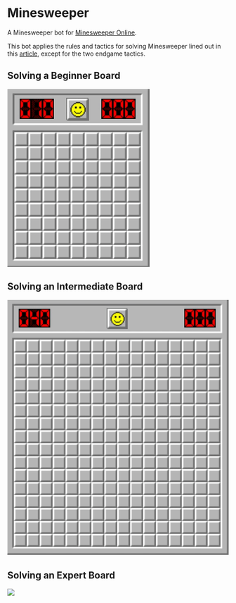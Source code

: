 # Minesweeper
A Minesweeper bot for [Minesweeper Online](http://minesweeperonline.com).

This bot applies the rules and tactics for solving Minesweeper lined out in this [article](https://luckytoilet.wordpress.com/2012/12/23/2125/), except for the two endgame tactics.

## Solving a Beginner Board
![](gifs/beginner.gif)

## Solving an Intermediate Board
![](gifs/intermediate.gif)

## Solving an Expert Board
![](gifs/expert.gif)
